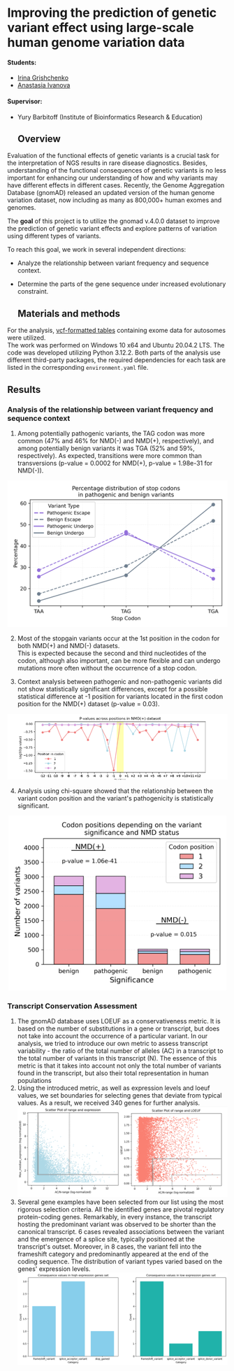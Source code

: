 # Improving the prediction of genetic variant effect using large-scale human genome variation data  

  #### Students:
  * [Irina Grishchenko](https://github.com/grishchenkoira)   
  * [Anastasia Ivanova](https://github.com/nastasia-iv/)    
  #### Supervisor:
* Yury Barbitoff (Institute of Bioinformatics Research & Education)  

  ## Overview
Evaluation of the functional effects of genetic variants is a crucial task for the interpretation of NGS results in rare disease diagnostics. Besides, understanding of the functional consequences of genetic variants is no less important for enhancing our understanding of how and why variants may have different effects in different cases. Recently, the Genome Aggregation Database (gnomAD) released an updated version of the human genome variation dataset, now including as many as 800,000+ human exomes and genomes.  
  
The **goal** of this project is to utilize the gnomad v.4.0.0 dataset to improve the prediction of genetic variant effects and explore patterns of variation using different types of variants.  
   
To reach this goal, we work in several independent directions:  
* Analyze the relationship between variant frequency and sequence context.  
* Determine the parts of the gene sequence under increased evolutionary constraint.

  ## Materials and methods
For the analysis, [vcf-formatted tables](https://gnomad.broadinstitute.org/downloads#v4) containing exome data for autosomes were utilized.  
The work was performed on Windows 10 x64 and Ubuntu 20.04.2 LTS. The code was developed utilizing Python 3.12.2. Both parts of the analysis use different third-party packages, the required dependencies for each task are listed in the corresponding `environment.yaml` file.

  ## Results
    
### Analysis of the relationship between variant frequency and sequence context    
  
1. Among potentially pathogenic variants, the TAG codon was more common (47% and 46% for NMD(-) and NMD(+), respectively), and among potentially benign variants it was TGA (52% and 59%, respectively). As expected,  transitions were more common than transversions (p-value = 0.0002  for NMD(+), p-value = 1.98e-31  for NMD(-)).  
<p align="center">
  <img src="context_analysis/images/combined_line_plot_stops_distr.png" alt="combined_line_plot" style="width:600px;">
</p>
 
2.  Most of the stopgain variants occur at the 1st position in the codon for both NMD(+) and NMD(-) datasets.  
   This is expected because the second and third nucleotides of the codon, although also important, can be more flexible and can undergo mutations more often without the occurrence of a stop codon.  
  
3.  Context analysis between pathogenic and non-pathogenic variants did not show statistically significant differences, except for a possible statistical difference at -1 position for variants located in the first codon position for the NMD(+) dataset (p-value = 0.03).
<p align="center">
  <img src="context_analysis/images/p_values_nmd_undergo_plot.png" alt="final_plot">
</p>
  
4.  Analysis using chi-square showed that the relationship between the variant codon position and the variant's pathogenicity is statistically significant.  
<p align="center">
  <img src="context_analysis/images/final_plot.png" alt="final_plot" style="width:500px;">
</p>
  
### Transcript Conservation Assessment
1. The gnomAD database uses LOEUF as a conservativeness metric. It is based on the number of substitutions in a gene or transcript, but does not take into account the occurrence of a particular variant. In our analysis, we tried to introduce our own metric to assess transcript variability - the ratio of the total number of alleles (AC) in a transcript to the total number of variants in this transcript (N). The essence of this metric is that it takes into account not only the total number of variants found in the transcript, but also their total representation in human populations
2. Using the introduced metric, as well as expression levels and loeuf values, we set boundaries for selecting genes that deviate from typical values. As a result, we received 340 genes for further analysis.
   ![genes](transcript_conservativity/data/plots/gene_selection.png)
3. Several gene examples have been selected  from our list using the most rigorous selection criteria. All the identified genes are pivotal regulatory protein-coding genes. Remarkably, in every instance, the transcript hosting the predominant variant was observed to be shorter than the canonical transcript. 6 cases revealed associations between the variant and the emergence of a splice site, typically positioned at the transcript's outset. Moreover, in 8 cases, the variant fell into the frameshift category and predominantly appeared at the end of the coding sequence. The distribution of variant types varied based on the genes' expression levels.
   ![genes_example](transcript_conservativity/data/plots/consequence_example_genes.png)
